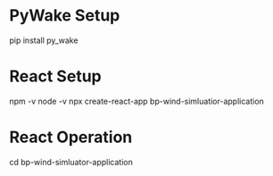 # PyWake Setup
pip install py_wake

# React Setup
npm -v
node -v
npx create-react-app bp-wind-simluatior-application

# React Operation
cd bp-wind-simluator-application